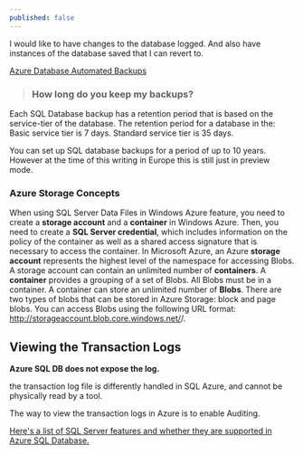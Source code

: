 ```yaml
---
published: false
---
```


I would like to have changes to the database logged. And also have instances of the database saved that I can revert to.

[Azure Database Automated Backups](https://docs.microsoft.com/en-us/azure/sql-database/sql-database-automated-backups)


> ### How long do you keep my backups?
Each SQL Database backup has a retention period that is based on the service-tier of the database. The retention period for a database in the:
Basic service tier is 7 days.
Standard service tier is 35 days.

You can set up SQL database backups for a period of up to 10 years. However at the time of this writing in Europe this is still just in preview mode.


### Azure Storage Concepts

When using SQL Server Data Files in Windows Azure feature, you need to create a **storage account** and a **container** in Windows Azure. 
Then, you need to create a **SQL Server credential**, which includes information on the policy of the container as well as a shared access signature that is necessary to access the container.
In Microsoft Azure, an Azure **storage account** represents the highest level of the namespace for accessing Blobs. A storage account can contain an unlimited number of **containers**. A **container** provides a grouping of a set of Blobs. All Blobs must be in a container. 
A container can store an unlimited number of **Blobs**. There are two types of blobs that can be stored in Azure Storage: block and page blobs. You can access Blobs using the following URL format: http://storageaccount.blob.core.windows.net/<container>/<blob>.


## Viewing the Transaction Logs

**Azure SQL DB does not expose the log.**

 the transaction log file is differently handled in SQL Azure, and cannot be physically read by a tool.
 
 The way to view the transaction logs in Azure is to enable Auditing.
 
[Here's a list of SQL Server features and whether they are supported in Azure SQL Database.](https://docs.microsoft.com/en-us/azure/sql-database/sql-database-features)
